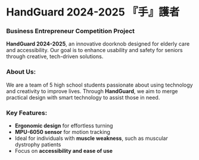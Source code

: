 # HandGuard 2024-2025 『手』護者
### Business Entrepreneur Competition Project

**HandGuard 2024-2025**, an innovative doorknob designed for elderly care and accessibility. Our goal is to enhance usability and safety for seniors through creative, tech-driven solutions.

### About Us:
We are a team of 5 high school students passionate about using technology and creativity to improve lives. 
Through **HandGuard**, we aim to merge practical design with smart technology to assist those in need.

### Key Features:
- **Ergonomic design** for effortless turning
- **MPU-6050 sensor** for motion tracking
- Ideal for individuals with **muscle weakness**, such as muscular dystrophy patients
- Focus on **accessibility and ease of use**
